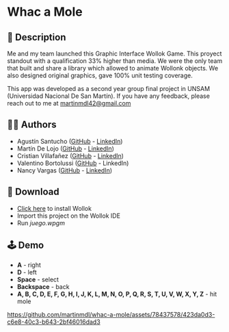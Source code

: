 # Whac a Mole

## 📃 Description

Me and my team launched this Graphic Interface Wollok Game.
This proyect standout with a qualification 33% higher than media.
We were the only team that built and share a library which allowed to animate Wollonk objects.
We also designed original graphics, gave 100% unit testing coverage.

This app was developed as a second year group final project in UNSAM (Universidad Nacional De San Martín).
If you have any feedback, please reach out to me at martinmdl42@gmail.com

## 👨‍💻 Authors

- Agustín Santucho ([GitHub](https://github.com/santuchoagus) - [LinkedIn](https://www.linkedin.com/in/agustinsantucho/))
- Martín De Lojo ([GitHub](https://www.github.com/martinmdl) - [LinkedIn](https://www.linkedin.com/in/martinmdl/))
- Cristian Villafañez ([GitHub](https://github.com/KZvilla) - [LinkedIn](https://www.linkedin.com/in/crisvilla93/))
- Valentino Bortolussi ([GitHub](https://github.com/Valentino-afk) - LinkedIn)
- Nancy Vargas ([GitHub](https://github.com/NannFernandez) - [LinkedIn](https://www.linkedin.com/in/nancy-vargas-2579727b/)) 

## 💾 Download

- [Click here](https://www.wollok.org/instalacion/) to install Wollok
- Import this project on the Wollok IDE
- Run *juego.wpgm*

## 🕹️ Demo

- **A** - right
- **D** - left
- **Space** - select
- **Backspace** - back
- **A, B, C, D, E, F, G, H, I, J, K, L, M, N, O, P, Q, R, S, T, U, V, W, X, Y, Z** - hit mole

https://github.com/martinmdl/whac-a-mole/assets/78437578/423da0d3-c6e8-40c3-b643-2bf46016dad3

